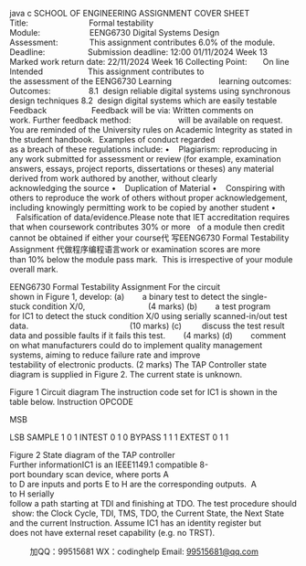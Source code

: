 java c
SCHOOL OF ENGINEERING ASSIGNMENT COVER SHEET
Title:                           Formal testability
Module:                      EENG6730 Digital Systems Design
Assessment:              This assignment contributes 6.0% of the module.
Deadline:                   Submission deadline: 12:00 01/11/2024 Week 13
Marked work return date: 22/11/2024 Week 16
Collecting Point:       On line
Intended                    This assignment contributes to the assessment of the EENG6730
Learning                     learning outcomes:
Outcomes:                 8.1  design reliable digital systems using synchronous design techniques
8.2  design digital systems which are easily testable
Feedback                    Feedback will be via: Written comments on work. Further feedback
method:                     will be available on request.
You are reminded of the University rules on Academic Integrity as stated in the student handbook.  Examples of conduct regarded as a breach of these regulations include:
•    Plagiarism: reproducing in any work submitted for assessment or review (for
example, examination answers, essays, project reports, dissertations or theses) any material derived from work authored by another, without clearly acknowledging the source
•    Duplication of Material
•    Conspiring with others to reproduce the work of others without proper
acknowledgement, including knowingly permitting work to be copied by another student
•    Falsification of data/evidence.Please note that IET accreditation requires that when coursework contributes 30% or more   of a module then credit cannot be obtained if either your course代 写EENG6730 Formal Testability Assignment
代做程序编程语言work or examination scores are more than 10% below the module pass mark.  This is irrespective of your module overall mark.


EENG6730 Formal Testability Assignment
For the circuit shown in Figure 1, develop:
(a)        a binary test to detect the single-stuck condition X/0,                            (4 marks)
(b)        a test program for IC1 to detect the stuck condition
X/0 using serially scanned-in/out test data.                                             (10 marks)
(c)         discuss the test result data and possible faults if it fails this test.        (4 marks)
(d)        comment on what manufacturers could do to implement quality management systems, aiming to reduce failure rate and improve testability of electronic products. (2 marks)
The TAP Controller state diagram is supplied in Figure 2. The current state is unknown.

Figure 1 Circuit diagram
The instruction code set for IC1 is shown in the table below.
Instruction
OPCODE

MSB

LSB
SAMPLE
1
0
1
INTEST
0
1
0
BYPASS
1
1
1
EXTEST
0
1
1



Figure 2 State diagram of the TAP controller
Further informationIC1 is an IEEE1149.1 compatible 8-port boundary scan device, where ports A to D are inputs and ports E to H are the corresponding outputs.  A to H serially follow a path starting at TDI and finishing at TDO. The test procedure should show: the Clock Cycle, TDI, TMS, TDO, the Current State, the Next State and the current Instruction. Assume IC1 has an identity register but does not have external reset capability (e.g. no TRST).




         
加QQ：99515681  WX：codinghelp  Email: 99515681@qq.com
